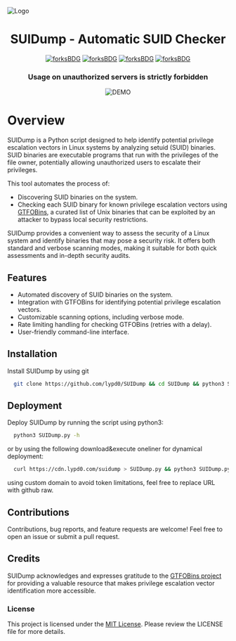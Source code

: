 
![Logo](https://cdn.lypd0.com/SUIDump/logo.png)



<h1 align="center">SUIDump - Automatic SUID Checker</h1>
<p align="center">
  <a href="#"><img alt="forksBDG" src="https://img.shields.io/github/forks/lypd0/SUIDump.svg?style=for-the-badge"></a>
  <a href="#"><img alt="forksBDG" src="https://img.shields.io/github/stars/lypd0/SUIDump.svg?style=for-the-badge"></a>
  <a href="#"><img alt="forksBDG" src="https://img.shields.io/github/license/lypd0/SUIDump.svg?style=for-the-badge"></a>
  <a href="#"><img alt="forksBDG" src="https://img.shields.io/badge/LANGUAGE-PYTHON-yellow?style=for-the-badge"></a>
<h3 align="center">Usage on unauthorized servers is strictly forbidden</h3>

<p align="center"><img src="https://cdn.lypd0.com/SUIDump/demo.svg" alt="DEMO"></p>

# Overview

SUIDump is a Python script designed to help identify potential privilege escalation vectors in Linux systems by analyzing setuid (SUID) binaries. SUID binaries are executable programs that run with the privileges of the file owner, potentially allowing unauthorized users to escalate their privileges.

This tool automates the process of:

* Discovering SUID binaries on the system.
* Checking each SUID binary for known privilege escalation vectors using [GTFOBins](https://gtfobins.github.io), a curated list of Unix binaries that can be exploited by an attacker to bypass local security restrictions.
  
SUIDump provides a convenient way to assess the security of a Linux system and identify binaries that may pose a security risk. It offers both standard and verbose scanning modes, making it suitable for both quick assessments and in-depth security audits.


## Features
 * Automated discovery of SUID binaries on the system.
 * Integration with GTFOBins for identifying potential privilege escalation vectors.
 * Customizable scanning options, including verbose mode.
 * Rate limiting handling for checking GTFOBins (retries with a delay).
 * User-friendly command-line interface.


## Installation

Install SUIDump by using git

```bash
  git clone https://github.com/lypd0/SUIDump && cd SUIDump && python3 SUIDump.py -h
```


## Deployment

Deploy SUIDump by running the script using python3:

```bash
  python3 SUIDump.py -h
```

or by using the following download&execute oneliner for dynamical deployment:

```bash
  curl https://cdn.lypd0.com/suidump > SUIDump.py && python3 SUIDump.py
```

using custom domain to avoid token limitations, feel free to replace URL with github raw.

## Contributions
Contributions, bug reports, and feature requests are welcome! Feel free to open an issue or submit a pull request.


## Credits
SUIDump acknowledges and expresses gratitude to the [GTFOBins project](https://gtfobins.github.io) for providing a valuable resource that makes privilege escalation vector identification more accessible.


### License
This project is licensed under the [MIT License](https://choosealicense.com/licenses/mit/). Please review the LICENSE file for more details.

